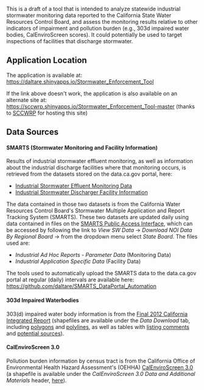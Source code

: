 This is a draft of a tool that is intended to analyze statewide industrial stormwater monitoring data reported to the California State Water Resources Control Board, and assess the monitoring results relative to other indicators of impairment and pollution burden (e.g., 303d impaired water bodies, CalEnviroScreen scores). It could potentially be used to target inspections of facilities that discharge stormwater. 

## Application Location
The application is available at: https://daltare.shinyapps.io/Stormwater_Enforcement_Tool

If the link above doesn't work, the application is also available on an alternate site at: https://sccwrp.shinyapps.io/Stormwater_Enforcement_Tool-master (thanks to [SCCWRP](http://www.sccwrp.org/Homepage.aspx) for hosting this site)

## Data Sources
#### SMARTS (Stormwater Monitoring and Facility Information)
Results of industrial stormwater effluent monitoring, as well as information about the industrial discharge facilities where that monitoring occurs, is retrieved from the datasets stored on the data.ca.gov portal, here:
- [Industrial Stormwater Effluent Monitoring Data](https://data.ca.gov/dataset/stormwater-%E2%80%93-regulatory-and-enforcement-actions-%E2%80%93-smarts/resource/fe4712db-015a-4e92-a13f)
- [Industrial Stormwater Discharger Facility Information](https://data.ca.gov/dataset/stormwater-%E2%80%93-regulatory-and-enforcement-actions-%E2%80%93-smarts/resource/a5f001af-abbb-4bc7-9196#{})

The data contained in those two datasets is from the California Water Resources Control Board's Stormwater Multiple Application and Report Tracking System (SMARTS). These two datasets are updated daily using data contained in files on the [SMARTS Public Access Interface](https://smarts.waterboards.ca.gov/smarts/faces/SwSmartsLogin.xhtml), which can be accessed by following the link to *View SW Data* → *Download NOI Data By Regional Board* → from the dropdown menu select *State Board*. The files used are:
- *Industrial Ad Hoc Reports - Parameter Data* (Monitoring Data)
- *Industrial Application Specific Data* (Facility Data)

The tools used to automatically upload the SMARTS data to the data.ca.gov portal at regular (daily) intervals are available here: https://github.com/daltare/SMARTS_DataPortal_Automation

#### 303d Impaired Waterbodies
303(d) impaired water body information is from the [Final 2012 California Integrated Report](https://www.waterboards.ca.gov/water_issues/programs/tmdl/integrated2012.shtml) (shapefiles are available under the *Data Download* tab, including [polygons](https://gispublic.waterboards.ca.gov/webmap/303d_2012/files/2012_Impaired_Polys_Final.zip) and [polylines](https://gispublic.waterboards.ca.gov/webmap/303d_2012/files/2012_Impaired_Lines_Final.zip), as well as tables with [listing comments](https://gispublic.waterboards.ca.gov/webmap/303d_2012/files/2012_USEPA_approv_303d_List_Final_20150807.xlsx) and [potential sources](https://gispublic.waterboards.ca.gov/webmap/303d_2012/files/2012_USEPA_approv_303d_List_Final_20150807wsrcs.xls)).

#### CalEnviroScreen 3.0
Pollution burden information by census tract is from the California Office of Environmental Health Hazard Assessment's (OEHHA) [CalEnviroScreen 3.0](https://oehha.ca.gov/calenviroscreen/report/calenviroscreen-30) (a shapefile is available under the *CalEnviroScreen 3.0 Data and Additional Materials* header, [here](https://oehha.ca.gov/media/downloads//ces3shp.zip)).